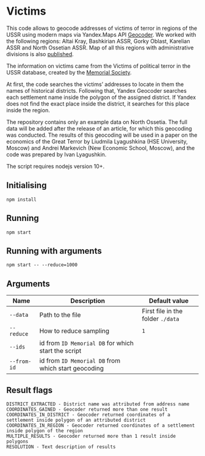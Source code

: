 # Victims

This code allows to geocode addresses of victims of terror in regions of the USSR using modern maps via Yandex.Maps API [Geocoder](https://yandex.com/dev/maps/geocoder/). We worked with the following regions: Altai Kray, Bashkirian ASSR, Gorky Oblast, Karelian ASSR and North Ossetian ASSR. Map of all this regions with administrative divisions is also [published](https://ivliag.github.io/victims).

The information on victims came from the Victims of political terror in the USSR database, created by the [Memorial Society](https://base.memo.ru/).

At first, the code searches the victims’ addresses to locate in them the names of historical districts. Following that, Yandex Geocoder searches each settlement name inside the polygon of the assigned district. If Yandex does not find the exact place inside the district, it searches for this place inside the region.

The repository contains only an example data on North Ossetia. The full data will be added after the release of an article, for which this geocoding was conducted. The results of this geocoding will be used in a paper on the economics of the Great Terror by Liudmila Lyagushkina (HSE University, Moscow) and Andrei Markevich (New Economic School, Moscow), and the code was prepared by Ivan Lyagushkin.

The script requires nodejs version 10+.

## Initialising
```
npm install
```

## Running
```
npm start
```

## Running with arguments
```
npm start -- --reduce=1000
```

## Arguments
| Name | Description                                                      | Default value                         |
|----------|---------------------------------------------------------------|-----------------------------------------------|
| `--data`     | Path to the file                                       | First file in the folder ```./data``` |
| `--reduce`   | How to reduce sampling                                 | ```1```                                       |
| `--ids`      | id from ```ID Memorial DB``` for which start the script       |                                               |
| `--from-id`  | id from ```ID Memorial DB``` from which start geocoding |                                               |

## Result flags
```
DISTRICT_EXTRACTED - District name was attributed from address name
COORDINATES_GAINED - Geocoder returned more than one result
COORDINATES_IN_DISTRICT - Geocoder returned coordinates of a settlement inside polygon of an attributed district
COORDINATES_IN_REGION - Geocoder returned coordinates of a settlement inside polygon of the region
MULTIPLE_RESULTS - Geocoder returned more than 1 result inside polygons
RESOLUTION - Text description of results
```
